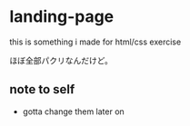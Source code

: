 # landing-page

this is something i made for html/css exercise

ほぼ全部パクリなんだけど。

## note to self

- gotta change them later on
